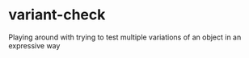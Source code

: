 # variant-check

Playing around with trying to test multiple variations of an object in an expressive way
